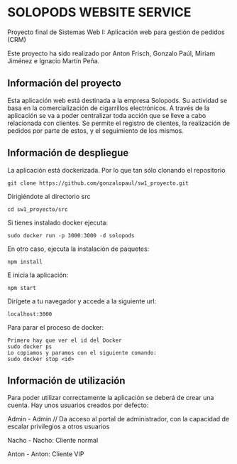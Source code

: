 # SOLOPODS WEBSITE SERVICE

Proyecto final de Sistemas Web I: Aplicación web para gestión de pedidos (CRM)

Este proyecto ha sido realizado por Anton Frisch, Gonzalo Paúl, Miriam Jiménez e Ignacio Martín Peña.

## Información del proyecto
Esta aplicación web está destinada a la empresa Solopods. Su actividad se basa en la comercialización de cigarrillos electrónicos. A través de la aplicación se va a poder centralizar toda acción que se lleve a cabo relacionada con clientes. 
Se permite el registro de clientes, la realización de pedidos por parte de estos, y el seguimiento de los mismos.

## Información de despliegue
La aplicación está dockerizada. Por lo que tan sólo clonando el repositorio
````
git clone https://github.com/gonzalopaul/sw1_proyecto.git
````
Dirigiéndote al directorio src
````
cd sw1_proyecto/src
````
Si tienes instalado docker ejecuta:
````
sudo docker run -p 3000:3000 -d solopods
````
En otro caso, ejecuta la instalación de paquetes:
````
npm install
````
E inicia la aplicación:
````
npm start
````
Dirígete a tu navegador y accede a la siguiente url:
````
localhost:3000
````
Para parar el proceso de docker:
````
Primero hay que ver el id del Docker
sudo docker ps
Lo copiamos y paramos con el siguiente comando:
sudo docker stop <id>
````

## Información de utilización

Para poder utilizar correctamente la aplicación se deberá de crear una cuenta. Hay unos usuarios creados por defecto:

Admin - Admin // Da acceso al portal de administrador, con la capacidad de escalar privilegios a otros usuarios

Nacho - Nacho: Cliente normal

Anton - Anton: Cliente VIP
